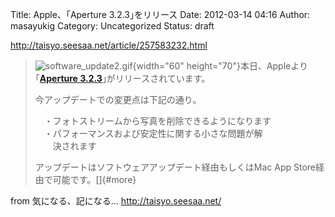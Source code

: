 Title: Apple、｢Aperture 3.2.3｣をリリース
Date: 2012-03-14 04:16
Author: masayukig
Category: Uncategorized
Status: draft

<http://taisyo.seesaa.net/article/257583232.html>  
  
  

> ![software\_update2.gif](http://taisyo.up.seesaa.net/image/software_update2.gif){width="60"
> height="70"}本日、Appleより｢**[Aperture
> 3.2.3](http://support.apple.com/kb/DL1506?viewlocale=ja_JP)**｣がリリースされています。  
>   
> 今アップデートでの変更点は下記の通り。  
>   
> 　・フォトストリームから写真を削除できるようになります  
> 　・パフォーマンスおよび安定性に関する小さな問題が解  
> 　　決されます  
>   
> アップデートはソフトウェアアップデート経由もしくはMac App
> Store経由で可能です。[]{#more}

  
  
from 気になる、記になる… <http://taisyo.seesaa.net/>
